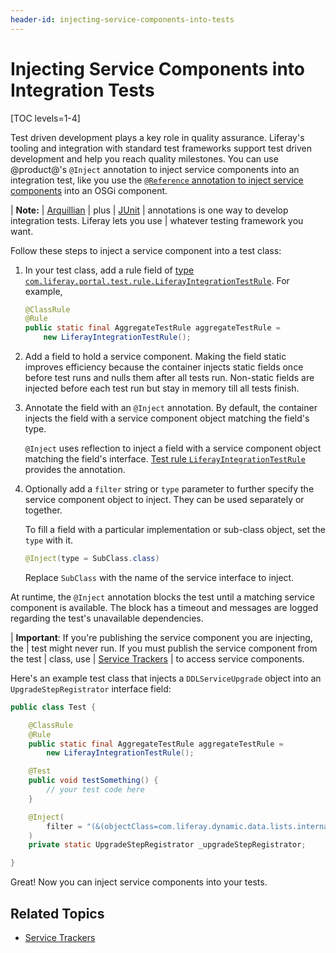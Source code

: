 ```yaml
---
header-id: injecting-service-components-into-tests
---
```


# Injecting Service Components into Integration Tests

[TOC levels=1-4]

Test driven development plays a key role in quality assurance. Liferay's tooling 
and integration with standard test frameworks support test driven development 
and help you reach quality milestones. You can use @product@'s `@Inject` 
annotation to inject service components into an integration test, like you use 
the [`@Reference` annotation to inject service components](/docs/7-2/frameworks/-/knowledge_base/f/declarative-services) 
into an OSGi component. 

| **Note:**
| [Arquillian](http://arquillian.org/) 
| plus 
| [JUnit](https://junit.org) 
| annotations is one way to develop integration tests. Liferay lets you use 
| whatever testing framework you want. 

Follow these steps to inject a service component into a test class:

1.  In your test class, add a rule field of 
    [type `com.liferay.portal.test.rule.LiferayIntegrationTestRule`](@platform-ref@/7.2-latest/javadocs/portal-test-integration/com/liferay/portal/test/rule/LiferayIntegrationTestRule.html).
    For example, 

    ```java
    @ClassRule
    @Rule
    public static final AggregateTestRule aggregateTestRule = 
        new LiferayIntegrationTestRule();
    ```

2.  Add a field to hold a service component. Making the field static improves 
    efficiency because the container injects static fields once before test 
    runs and nulls them after all tests run. Non-static fields are injected 
    before each test run but stay in memory till all tests finish. 

3.  Annotate the field with an `@Inject` annotation. By default, the container 
    injects the field with a service component object matching the field's type. 

    `@Inject` uses reflection to inject a field with a service component object 
    matching the field's interface. 
    [Test rule `LiferayIntegrationTestRule`](@platform-ref@/7.2-latest/javadocs/portal-test-integration/com/liferay/portal/test/rule/LiferayIntegrationTestRule.html) 
    provides the annotation. 

4.  Optionally add a `filter` string or `type` parameter to further specify the 
    service component object to inject. They can be used separately or together. 

    To fill a field with a particular implementation or sub-class object, set 
    the `type` with it. 
    
    ```java
    @Inject(type = SubClass.class)
    ```
    
    Replace `SubClass` with the name of the service interface to inject. 

At runtime, the `@Inject` annotation blocks the test until a matching service 
component is available. The block has a timeout and messages are logged 
regarding the test's unavailable dependencies. 

| **Important**: If you're publishing the service component you are injecting, the 
| test might never run. If you must publish the service component from the test 
| class, use 
| [Service Trackers](/docs/7-2/frameworks/-/knowledge_base/f/using-a-service-tracker) 
| to access service components. 

Here's an example test class that injects a `DDLServiceUpgrade` object into an 
`UpgradeStepRegistrator` interface field:

```java
public class Test {

    @ClassRule
    @Rule
    public static final AggregateTestRule aggregateTestRule = 
        new LiferayIntegrationTestRule();

    @Test
    public void testSomething() {
        // your test code here
    }

    @Inject(
        filter = "(&(objectClass=com.liferay.dynamic.data.lists.internal.upgrade.DDLServiceUpgrade))"
    )
    private static UpgradeStepRegistrator _upgradeStepRegistrator;

}
```

Great! Now you can inject service components into your tests. 

## Related Topics

- [Service Trackers](/docs/7-2/frameworks/-/knowledge_base/f/using-a-service-tracker)